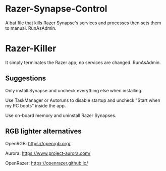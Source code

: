 # Razer-Synapse-Control

A bat file that kills Razer Synapse's services and processes then sets them to manual. RunAsAdmin.


# Razer-Killer

It simply terminates the Razer app; no services are changed. RunAsAdmin.

## Suggestions

Only install Synapse and uncheck everything else when installing.

Use TaskManager or Autoruns to disable startup and uncheck "Start when my PC boots" inside the app.

Use on-board memory and uninstall Razer Synapses.


## RGB lighter alternatives

OpenRGB: https://openrgb.org/

Aurora: https://www.project-aurora.com/

OpenRazer: https://openrazer.github.io/
